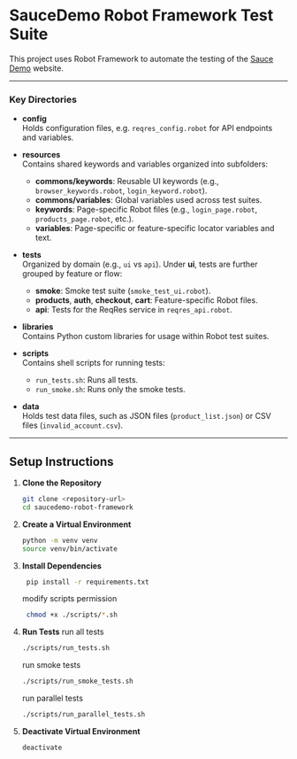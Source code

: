 # SauceDemo Robot Framework Test Suite

This project uses Robot Framework to automate the testing of the [Sauce Demo](https://www.saucedemo.com) website.

---

### Key Directories

- **config**  
  Holds configuration files, e.g. `reqres_config.robot` for API endpoints and variables.

- **resources**  
  Contains shared keywords and variables organized into subfolders:

  - **commons/keywords**: Reusable UI keywords (e.g., `browser_keywords.robot`, `login_keyword.robot`).
  - **commons/variables**: Global variables used across test suites.
  - **keywords**: Page-specific Robot files (e.g., `login_page.robot`, `products_page.robot`, etc.).
  - **variables**: Page-specific or feature-specific locator variables and text.

- **tests**  
  Organized by domain (e.g., `ui` vs `api`). Under **ui**, tests are further grouped by feature or flow:

  - **smoke**: Smoke test suite (`smoke_test_ui.robot`).
  - **products**, **auth**, **checkout**, **cart**: Feature-specific Robot files.
  - **api**: Tests for the ReqRes service in `reqres_api.robot`.

- **libraries**  
  Contains Python custom libraries for usage within Robot test suites.

- **scripts**  
  Contains shell scripts for running tests:

  - `run_tests.sh`: Runs all tests.
  - `run_smoke.sh`: Runs only the smoke tests.

- **data**  
  Holds test data files, such as JSON files (`product_list.json`) or CSV files (`invalid_account.csv`).

---

## Setup Instructions

1. **Clone the Repository**
   ```bash
   git clone <repository-url>
   cd saucedemo-robot-framework
   ```
2. **Create a Virtual Environment**
   ```bash
   python -m venv venv
   source venv/bin/activate
   ```
3. **Install Dependencies**
   ```bash
    pip install -r requirements.txt
   ```
   modify scripts permission
   ```bash
    chmod +x ./scripts/*.sh
   ```
4. **Run Tests**
   run all tests
   ```bash
   ./scripts/run_tests.sh
   ```
   run smoke tests
   ```bash
   ./scripts/run_smoke_tests.sh
   ```
   run parallel tests
   ```bash
   ./scripts/run_parallel_tests.sh
   ```
5. **Deactivate Virtual Environment**
   ```bash
   deactivate
   ```

